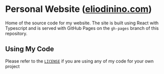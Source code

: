 # Personal Website ([eliodinino.com](https://eliodinino.com))
Home of the source code for my website. The site is built using React with Typescript and is served with GitHub Pages on the `gh-pages` branch of this repository.

## Using My Code
Please refer to the [`LICENSE`](LICENSE) if you are using any of my code for your own project
